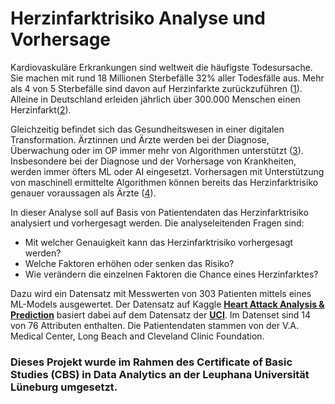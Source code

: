 # Herzinfarktrisiko Analyse und Vorhersage

Kardiovaskuläre Erkrankungen sind weltweit die häufigste Todesursache. Sie machen mit rund 18 Millionen Sterbefälle 32% aller Todesfälle aus. Mehr als 4 von 5 Sterbefälle sind davon auf Herzinfarkte zurückzuführen ([1]( https://www.who.int/health-topics/cardiovascular-diseases/#tab=tab_1)). Alleine in Deutschland erleiden jährlich über 300.000 Menschen einen Herzinfarkt([2]( https://www.herzstiftung.de/infos-zu-herzerkrankungen/herzinfarkt)).

Gleichzeitig befindet sich das Gesundheitswesen in einer digitalen Transformation. Ärztinnen und Ärzte werden bei der Diagnose, Überwachung oder im OP immer mehr von Algorithmen unterstützt ([3](https://www.iks.fraunhofer.de/de/themen/kuenstliche-intelligenz/kuenstliche-intelligenz-medizin.html)). Insbesondere bei der Diagnose und der Vorhersage von Krankheiten, werden immer öfters ML oder AI eingesetzt. Vorhersagen mit Unterstützung von maschinell ermittelte Algorithmen können bereits das Herzinfarktrisiko genauer voraussagen als Ärzte ([4](https://journals.plos.org/plosone/article?id=10.1371/journal.pone.0174944)).

In dieser Analyse soll auf Basis von Patientendaten das Herzinfarktrisiko analysiert und vorhergesagt werden. Die analyseleitenden Fragen sind:
- Mit welcher Genauigkeit kann das Herzinfarktrisiko vorhergesagt werden?
- Welche Faktoren erhöhen oder senken das Risiko?
- Wie verändern die einzelnen Faktoren die Chance eines Herzinfarktes?

Dazu wird ein Datensatz mit Messwerten von 303 Patienten mittels eines ML-Models ausgewertet. Der Datensatz auf Kaggle **[Heart Attack Analysis & Prediction](https://www.kaggle.com/datasets/rashikrahmanpritom/heart-attack-analysis-prediction-dataset)** basiert dabei auf dem Datensatz der **[UCI](https://archive.ics.uci.edu/ml/datasets/Heart+Disease)**. Im Datenset sind 14 von 76 Attributen enthalten. Die Patientendaten stammen von der V.A. Medical Center, Long Beach and Cleveland Clinic Foundation.

### Dieses Projekt wurde im Rahmen des Certificate of Basic Studies (CBS) in Data Analytics an der Leuphana Universität Lüneburg umgesetzt.

